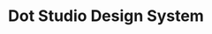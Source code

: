 ---
#preview
title: Dot Studio Design System
image: /img/portfolio/project-6/dot.png
category: Design Systems
class: design-system

#full details
details:
    - label: "Client:"
      value: "Dot Studio"

    - label: "$category"

intro:
    enabled: 1
    content: "
        <p>As a startup, Dot Studio needed a strong foundation to build its digital presence. To ensure efficiency and consistency, we developed a scalable design system to serve as the backbone for our website and future digital products. By focusing on modular components, robust design tokens, and thorough documentation, the design system enables rapid development while maintaining visual and functional consistency.</p>
    "

hero:
  enabled: 1
  image: /img/portfolio/project-6/dot.png
  alt: "Dot Studio Design System Hero Image"

challenge:
  enabled: 1
  heading: "Challenge"
  content: "
      <p>As a new company, Dot Studio needed to build its website quickly without sacrificing quality or scalability. Key challenges included:</p>
      <ul>
          <li>The need for a reusable system to streamline the website development process.</li>
          <li>Avoiding repetitive design work for future website updates and other digital products.</li>
          <li>Ensuring consistency across components to reflect the brand identity.</li>
          <li>Facilitating smooth collaboration between the design and development teams.</li>
      </ul>
  "

solution:
  enabled: 1
  heading: "Solution"
  content: "
      <p>We created a comprehensive design system tailored to Dot Studio’s needs, focusing on rapid development and long-term scalability:</p>
      <ul>
          <li><strong>Reusable Component Library:</strong> Designed a modular set of components in Figma, with coded counterparts built in Storybook.</li>
          <li><strong>Design Tokens:</strong> Established a token-based system for colours, typography, and spacing to maintain consistency and enable easy theme adjustments.</li>
          <li><strong>Documentation:</strong> Developed clear guidelines to help team members quickly adopt and use the design system.</li>
          <li><strong>Website Foundation:</strong> Utilised the design system to efficiently build Dot Studio’s website, ensuring reusability for future pages and features.</li>
      </ul>
  "

process:
  enabled: 1
  heading: "Process"
  content: "
      <p>Our process was structured to balance speed and quality while ensuring long-term scalability:</p>
      <ul>
          <li><strong>Discovery:</strong> Identified key website requirements and audited common UI patterns needed for initial launch and future scalability.</li>
          <li><strong>Design:</strong> Created core components with responsive variants, ensuring they catered to both desktop and mobile use cases.</li>
          <li><strong>Token Setup:</strong> Developed a robust set of design tokens for consistent use across the website and future products.</li>
          <li><strong>Development Collaboration:</strong> Partnered closely with engineers to translate designs into coded components within Storybook.</li>
          <li><strong>Implementation:</strong> Used the design system to build the Dot Studio website, significantly reducing development time.</li>
      </ul>
  "

impact:
  enabled: 1
  heading: "Impact & Results"
  content: "
      <p>The Dot Studio Design System enabled rapid website development while ensuring long-term benefits:</p>
      <ul>
          <li><strong>Reduced development time by 50%</strong> for the website build compared to starting from scratch.</li>
          <li><strong>Consistent user experience</strong> across all pages with reusable components.</li>
          <li><strong>Improved collaboration</strong> between design and development teams, reducing back-and-forth communication.</li>
          <li><strong>Future scalability:</strong> The system now serves as the foundation for upcoming products and marketing materials.</li>
          <li><strong>Faster iteration cycles:</strong> New pages and features can be built quickly with existing components.</li>
      </ul>
  "

okrs:
  enabled: 1
  heading: "OKRs"
  content: "
      <ul>
          <li><strong>Objective:</strong> Build a scalable design system to accelerate website development and future product builds.</li>
          <li><strong>Key Results:</strong></li>
          <ul>
              <li>Reduce website development time by 40% — <strong>Achieved: 50% reduction</strong></li>
              <li>Ensure 100% component reusability for future pages — <strong>Achieved</strong></li>
              <li>Increase design-to-development handoff efficiency — <strong>Achieved: 45% faster</strong></li>
          </ul>
      </ul>
  "

gallery:
  enabled: 1
  items:
      - image: /img/portfolio/project-6/components.png
        alt: "Reusable UI Components"
        caption: "Reusable components forming the foundation of the Dot Studio website."

      - image: /img/portfolio/project-6/tokens.png
        alt: "Design Tokens Setup"
        caption: "Scalable design tokens enabling consistent styling across projects."

      - image: /img/portfolio/project-6/storybook.png
        alt: "Storybook Component Library"
        caption: "Coded components documented and tested in Storybook."

      - image: /img/portfolio/project-6/website-screenshot.png
        alt: "Dot Studio Website"
        caption: "Live website built using the design system, allowing for quick iterations."

img1:
  enabled: 1
  image: /img/portfolio/project-6/process.png
  alt: "Dot Studio Design System Process"

description2:
  enabled: 1
  heading: "Building for Speed and Scalability"
  content: "
      <p>The Dot Studio Design System has enabled us to work smarter, not harder. By creating a solid foundation, we can build faster, maintain consistency, and focus on delivering high-quality digital experiences. It has proven invaluable in launching our website efficiently and will continue to serve as a cornerstone for future projects.</p>
  "
  button:
      label: View Website
      link: "https://dotstudio.uk/"
      target: "_blank"
---